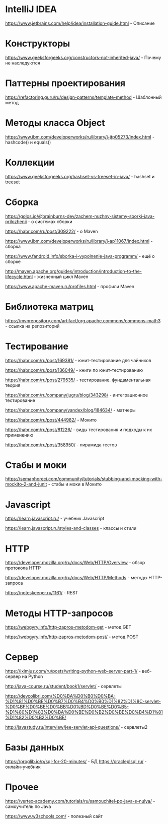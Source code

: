 # IntelliJ IDEA
https://www.jetbrains.com/help/idea/installation-guide.html - Описание

# Конструкторы
https://www.geeksforgeeks.org/constructors-not-inherited-java/ - Почему не наследуются

# Паттерны проектирования
https://refactoring.guru/ru/design-patterns/template-method - Шаблонный метод

# Методы класса Object
https://www.ibm.com/developerworks/ru/library/j-jtp05273/index.html - hashcode() и equals()

# Коллекции
https://www.geeksforgeeks.org/hashset-vs-treeset-in-java/ - hashset и treeset

# Cборка
https://golos.io/@brainburns-dev/zachem-nuzhny-sistemy-sborki-java-prilozhenii - о системах сборки

https://habr.com/ru/post/309222/ - о Maven

https://www.ibm.com/developerworks/ru/library/j-ap11067/index.html - сборка

https://www.fandroid.info/sborka-i-vypolnenie-java-programm/ - ещё о сборке

http://maven.apache.org/guides/introduction/introduction-to-the-lifecycle.html - жизненный цикл Maven

https://www.apache-maven.ru/profiles.html - профили Maven

# Библиотека матриц
https://mvnrepository.com/artifact/org.apache.commons/commons-math3 - ссылка на репозиторий

# Тестирование
https://habr.com/ru/post/169381/ - юнит-тестирование для чайников

https://habr.com/ru/post/136049/ - книги по юнит-тестированию

https://habr.com/ru/post/279535/ - тестирование. фундаментальная теория 

https://habr.com/ru/company/jugru/blog/343298/ - интеграционное тестирование

https://habr.com/ru/company/yandex/blog/184634/ - матчеры

https://habr.com/ru/post/444982/ - Мокито

https://habr.com/ru/post/81226/ - виды тестирования и подходы к их применению

https://habr.com/ru/post/358950/ - пирамида тестов

# Стабы и моки 
https://semaphoreci.com/community/tutorials/stubbing-and-mocking-with-mockito-2-and-junit - стабы и моки в Мокито

# Javascript
https://learn.javascript.ru/ - учебник Javascript

https://learn.javascript.ru/styles-and-classes - классы и стили

# HTTP
https://developer.mozilla.org/ru/docs/Web/HTTP/Overview - обзор протокола HTTP

https://developer.mozilla.org/ru/docs/Web/HTTP/Methods - методы HTTP-запроса

https://noteskeeper.ru/1161/ - REST

# Методы HTTP-запросов
https://webgyry.info/http-zapros-metodom-get - метод GET

https://webgyry.info/http-zapros-metodom-post/ - метод POST

# Сервер
https://iximiuz.com/ru/posts/writing-python-web-server-part-1/ - веб-сервер на Python

http://java-course.ru/student/book1/servlet/ - сервлеты

https://devcolibri.com/%D0%BA%D0%B0%D0%BA-%D1%81%D0%BE%D0%B7%D0%B4%D0%B0%D1%82%D1%8C-servlet-%D0%BF%D0%BE%D0%BB%D0%BD%D0%BE%D0%B5-%D1%80%D1%83%D0%BA%D0%BE%D0%B2%D0%BE%D0%B4%D1%81%D1%82%D0%B2%D0%BE/

http://javastudy.ru/interview/jee-servlet-api-questions/ - сервлеты2

# Базы данных
https://proglib.io/p/sql-for-20-minutes/ - БД
https://oracleplsql.ru/ - онлайн-учебник

# Прочее
https://vertex-academy.com/tutorials/ru/samouchitel-po-java-s-nulya/ - самоучитель по Java

https://www.w3schools.com/ - полезный сайт
